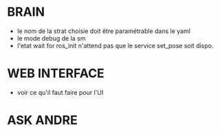 
# BRAIN
- le nom de la strat choisie doit être paramétrable dans le yaml
- le mode debug de la sm
- l'etat wait for ros_init n'attend pas que le service set_pose soit dispo.

# WEB INTERFACE
- voir ce qu'il faut faire pour l'UI


# ASK ANDRE


